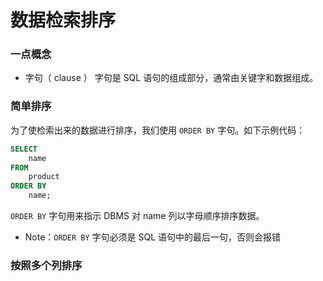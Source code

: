 # 数据检索排序

### 一点概念
- 字句（ clause ）
字句是 SQL 语句的组成部分，通常由关键字和数据组成。

### 简单排序
为了使检索出来的数据进行排序，我们使用 `ORDER BY` 字句。如下示例代码： 
```SQL
SELECT
    name
FROM
    product
ORDER BY 
    name;
```
`ORDER BY` 字句用来指示 DBMS 对 name 列以字母顺序排序数据。
- Note：`ORDER BY` 字句必须是 SQL 语句中的最后一句，否则会报错

### 按照多个列排序